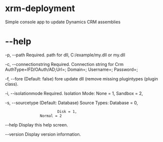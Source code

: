# xrm-deployment

Simple console app to update Dynamics CRM assemblies 

# --help

  -p, --path                Required. path for dll, C:/example/my.dll or my.dll

  -c, --connectionstring    Required. Connection string for Crm AuthType=IFD/OAuth/AD;Url=; Domain=; Username=;
                            Password=;

  -f, --fore                (Default: false) fore update dll (remove missing plugintypes (plugin class).

  -i, --isolationmode       Required. Isolation Mode:
                    None = 1,
                    Sandbox =
                            2,

  -s, --sourcetype          (Default: Database) Source Types:
                    Database = 0,

                            Disk = 1,
                    Normal = 2

  --help                    Display this help screen.

  --version                 Display version information.

